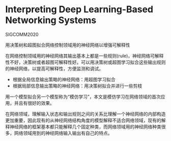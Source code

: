 # Interpreting Deep Learning-Based Networking Systems

SIGCOMM2020

用决策树和超图拟合网络控制领域用的神经网络以增强可解释性

在网络控制领域用的神经网络其输出基本上都是一些规则(rule)，神经网络可解释性不好，决策树或者超图可解释性好。可以用决策树或超图学习拟合这些输出规则的神经网络，以提高可解释性，方便监测和调试。

- 根据全局信息输出策略的神经网络：用超图学习拟合
- 根据局部信息输出策略的神经网络：用决策树拟合并进行一些剪枝

用一个模型拟合另一个模型称为“模仿学习”，本文是模仿学习在网络领域的首次应用，并且有很好的效果。

在网络领域，理解输入状态和输出规则之间的关系比理解一个神经网络的内部构造更加重要，因此现有的从神经网络结构角度的模型解释不适合网络领域，现有的解释神经网络的框架基本都只能解释几个固定种类，而网络领域用的神经网络种类很多，网络领域用到的神经网络输入输出有自己的特点。